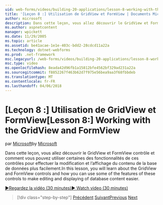 ```yaml
---
uid: web-forms/videos/building-20-applications/lesson-8-working-with-the-gridview-and-formview
title: '[Leçon 8 :] Utilisation de GridView et FormView | Documents Microsoft'
author: microsoft
description: Dans cette leçon, vous allez découvrir le GridView et FormView contrôle et comment vous pouvez utiliser certaines des fonctionnalités de ces contrôles pour faciliter la modification et Affic...
ms.author: aspnetcontent
manager: wpickett
ms.date: 11/29/2005
ms.topic: article
ms.assetid: be41acae-1e1e-403c-bdd2-28cdcd11a22a
ms.technology: dotnet-webforms
ms.prod: .net-framework
msc.legacyurl: /web-forms/videos/building-20-applications/lesson-8-working-with-the-gridview-and-formview
msc.type: video
ms.openlocfilehash: 8eada42d96fb1a15812bfe4562bf329ad231a22a
ms.sourcegitcommit: f8852267f463b62d7f975e56bea9aa3f68fbbdeb
ms.translationtype: MT
ms.contentlocale: fr-FR
ms.lasthandoff: 04/06/2018
---
```

<a name="lesson-8-working-with-the-gridview-and-formview"></a><span data-ttu-id="b77d8-103">[Leçon 8 :] Utilisation de GridView et FormView</span><span class="sxs-lookup"><span data-stu-id="b77d8-103">[Lesson 8:] Working with the GridView and FormView</span></span>
====================
<span data-ttu-id="b77d8-104">par [Microsoft](https://github.com/microsoft)</span><span class="sxs-lookup"><span data-stu-id="b77d8-104">by [Microsoft](https://github.com/microsoft)</span></span>

<span data-ttu-id="b77d8-105">Dans cette leçon, vous allez découvrir le GridView et FormView contrôle et comment vous pouvez utiliser certaines des fonctionnalités de ces contrôles pour effectuer la modification et l’affichage du contenu de la base de données plus facilement.</span><span class="sxs-lookup"><span data-stu-id="b77d8-105">In this lesson, you will learn about the GridView and FormView controls and how you can use some of the features of these controls to make editing and displaying of database content easier.</span></span>

[<span data-ttu-id="b77d8-106">&#9654;Regardez la vidéo (30 minutes)</span><span class="sxs-lookup"><span data-stu-id="b77d8-106">&#9654; Watch video (30 minutes)</span></span>](https://channel9.msdn.com/Blogs/ASP-NET-Site-Videos/lesson-8-working-with-the-gridview-and-formview)

> [!div class="step-by-step"]
> <span data-ttu-id="b77d8-107">[Précédent](lesson-7-databinding-to-user-interface-controls.md)
> [Suivant](watch-aspnet-development-in-action.md)</span><span class="sxs-lookup"><span data-stu-id="b77d8-107">[Previous](lesson-7-databinding-to-user-interface-controls.md)
[Next](watch-aspnet-development-in-action.md)</span></span>
